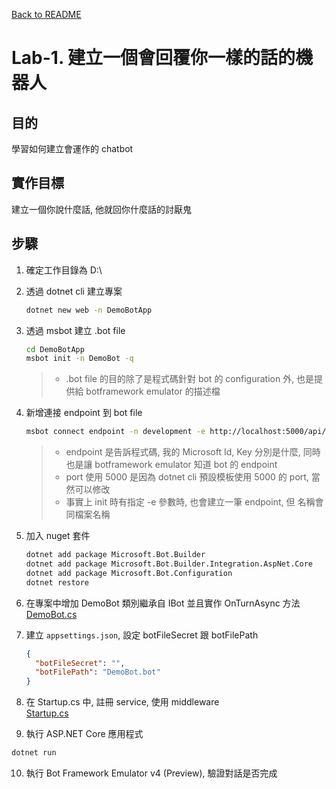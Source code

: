 [Back to README](README.md)

# Lab-1. 建立一個會回覆你一樣的話的機器人

## 目的
學習如何建立會運作的 chatbot

## 實作目標
建立一個你說什麼話, 他就回你什麼話的討厭鬼

## 步驟

1. 確定工作目錄為 D:\

2. 透過 dotnet cli 建立專案  
   ```sh
   dotnet new web -n DemoBotApp
   ```

3. 透過 msbot 建立 .bot file  
   ```sh
   cd DemoBotApp
   msbot init -n DemoBot -q
   ```

   > * .bot file 的目的除了是程式碼針對 bot 的 configuration 外, 也是提供給 botframework emulator 的描述檔

4. 新增連接 endpoint 到 bot file  
   ```sh
   msbot connect endpoint -n development -e http://localhost:5000/api/messages
   ```

   > * endpoint 是告訴程式碼, 我的 Microsoft Id, Key 分別是什麼, 同時也是讓 botframework emulator 知道 bot 的 endpoint  
   > * port 使用 5000 是因為 dotnet cli 預設模板使用 5000 的 port, 當然可以修改
   > * 事實上 init 時有指定 -e 參數時, 也會建立一筆 endpoint, 但 名稱會同檔案名稱

5. 加入 nuget 套件  
   ```sh
   dotnet add package Microsoft.Bot.Builder
   dotnet add package Microsoft.Bot.Builder.Integration.AspNet.Core
   dotnet add package Microsoft.Bot.Configuration
   dotnet restore
   ```

6. 在專案中增加 DemoBot 類別繼承自 IBot 並且實作 OnTurnAsync 方法  
   [DemoBot.cs](code/DemoBot.cs)

7. 建立 `appsettings.json`, 設定 botFileSecret 跟 botFilePath   
   ```json
   {
     "botFileSecret": "",
     "botFilePath": "DemoBot.bot"
   }
   ```

8. 在 Startup.cs 中, 註冊 service, 使用 middleware  
   [Startup.cs](code/Startup.cs)

9.  執行 ASP.NET Core 應用程式
   ```sh
   dotnet run
   ```

10. 執行 Bot Framework Emulator v4 (Preview), 驗證對話是否完成

